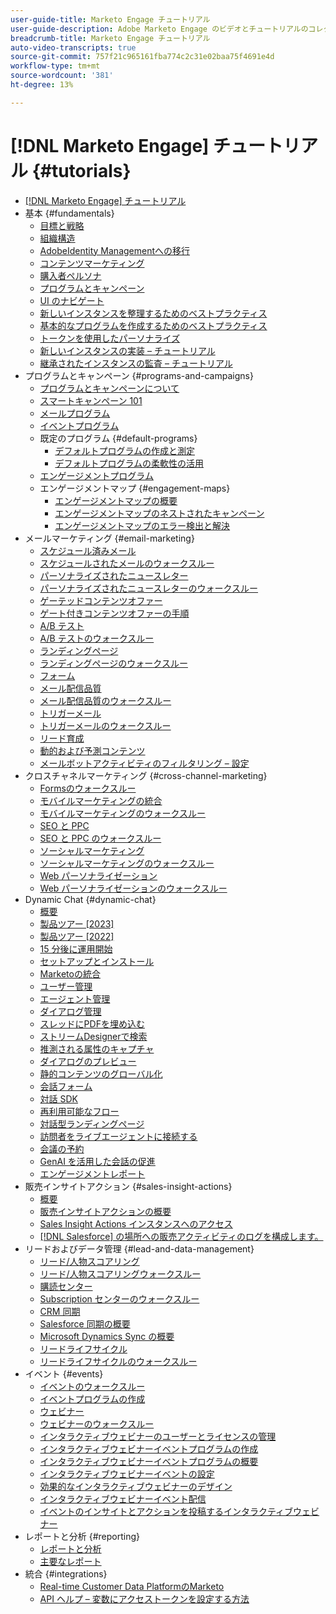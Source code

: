 ```yaml
---
user-guide-title: Marketo Engage チュートリアル
user-guide-description: Adobe Marketo Engage のビデオとチュートリアルのコレクションです。
breadcrumb-title: Marketo Engage チュートリアル
auto-video-transcripts: true
source-git-commit: 757f21c965161fba774c2c31e02baa75f4691e4d
workflow-type: tm+mt
source-wordcount: '381'
ht-degree: 13%

---
```



# [!DNL Marketo Engage] チュートリアル {#tutorials}

+ [[!DNL Marketo Engage] チュートリアル](/help/_marketo-main/overview.md)
+ 基本 {#fundamentals}
   + [目標と戦略](/help/fundamentals/goals-and-strategy-learn.md)
   + [組織構造](/help/fundamentals/organizational-structure-learn.md)
   + [AdobeIdentity Managementへの移行](/help/fundamentals/migrating-to-adobe-identity-management.md)
   + [コンテンツマーケティング](/help/fundamentals/content-marketing-learn.md)
   + [購入者ペルソナ](/help/fundamentals/buyer-personas-learn.md)
   + [プログラムとキャンペーン](/help/fundamentals/programs-and-campaigns.md)
   + [UI のナビゲート](/help/fundamentals/ui-navigation.md)
   + [新しいインスタンスを整理するためのベストプラクティス](/help/fundamentals/best-practices-to-organize-a-new-instance.md)
   + [基本的なプログラムを作成するためのベストプラクティス](/help/fundamentals/best-practices-for-creating-foundational-programs.md)
   + [トークンを使用したパーソナライズ](/help/personalization/personalize-with-tokens.md)
   + [ 新しいインスタンスの実装 – チュートリアル ](https://experienceleague.adobe.com/en/docs/experiences-by-you/implementing-new-instance/overview)
   + [ 継承されたインスタンスの監査 – チュートリアル ](https://experienceleague.adobe.com/docs/marketo-learn/auditing-an-inherited-instance/overview.html?lang=ja)
+ プログラムとキャンペーン {#programs-and-campaigns}
   + [プログラムとキャンペーンについて](/help/programs/understanding-programs-and-campaigns.md)
   + [スマートキャンペーン 101](/help/campaigns/smart-campaigns-101.md)
   + [メールプログラム](/help/programs/email-programs.md)
   + [イベントプログラム](/help/programs/event-programs.md)
   + 既定のプログラム {#default-programs}
      + [デフォルトプログラムの作成と測定](/help/programs/create-and-measure-default-programs.md)
      + [デフォルトプログラムの柔軟性の活用](/help/programs/leverage-the-flexibility-of-default-programs.md)
   + [エンゲージメントプログラム](/help/programs/engagement-programs.md)
   + エンゲージメントマップ {#engagement-maps}
      + [エンゲージメントマップの概要](/help/engagement-maps/engagement-map-overview.md)
      + [エンゲージメントマップのネストされたキャンペーン](/help/engagement-maps/engagement-map-nested-campaign.md)
      + [エンゲージメントマップのエラー検出と解決](/help/engagement-maps/engagement-map-error-detection-and-resolution.md)
+ メールマーケティング {#email-marketing}
   + [スケジュール済みメール](/help/email-marketing/scheduled-email-learn.md)
   + [スケジュールされたメールのウォークスルー](/help/email-marketing/scheduled-email-watch.md)
   + [パーソナライズされたニュースレター](/help/email-marketing/personalized-newsletter-learn.md)
   + [パーソナライズされたニュースレターのウォークスルー](/help/email-marketing/personalized-newsletter-watch.md)
   + [ゲーテッドコンテンツオファー](/help/email-marketing/gated-content-offer-learn.md)
   + [ゲート付きコンテンツオファーの手順](/help/email-marketing/gated-content-offer-watch.md)
   + [A/B テスト](/help/email-marketing/ab-testing-learn.md)
   + [A/B テストのウォークスルー](/help/email-marketing/ab-testing-watch.md)
   + [ランディングページ](/help/email-marketing/landing-pages-learn.md)
   + [ランディングページのウォークスルー](/help/email-marketing/landing-pages-watch.md)
   + [フォーム](/help/email-marketing/forms-learn.md)
   + [メール配信品質](/help/email-marketing/email-deliverability-learn.md)
   + [メール配信品質のウォークスルー](/help/email-marketing/email-deliverability-watch.md)
   + [トリガーメール](/help/email-marketing/triggered-email-learn.md)
   + [トリガーメールのウォークスルー](/help/email-marketing/triggered-email-watch.md)
   + [リード育成](/help/email-marketing/lead-nuturing-learn.md)
   + [動的および予測コンテンツ](/help/email-marketing/dynamic-and-predictive-content-learn.md)
   + [ メールボットアクティビティのフィルタリング – 設定 ](/help/filtering-email-bot-activities/setup.md)
+ クロスチャネルマーケティング {#cross-channel-marketing}
   + [Formsのウォークスルー](/help/email-marketing/forms-watch.md)
   + [モバイルマーケティングの統合](/help/cross-channel-marketing/mobile-marketing-learn.md)
   + [モバイルマーケティングのウォークスルー](/help/cross-channel-marketing/mobile-marketing-watch.md)
   + [SEO と PPC](/help/cross-channel-marketing/seo-and-ppc-learn.md)
   + [SEO と PPC のウォークスルー](/help/cross-channel-marketing/seo-and-ppc-watch.md)
   + [ソーシャルマーケティング](/help/cross-channel-marketing/social-marketing-learn.md)
   + [ソーシャルマーケティングのウォークスルー](/help/cross-channel-marketing/social-marketing-watch.md)
   + [Web パーソナライゼーション](/help/cross-channel-marketing/web-personalization-learn.md)
   + [Web パーソナライゼーションのウォークスルー](/help/cross-channel-marketing/web-personalization-watch.md)
+ Dynamic Chat {#dynamic-chat}
   + [概要](/help/dynamic-chat/dynamic-chat-overview.md)
   + [製品ツアー [2023]](/help/dynamic-chat/product-tour.md)
   + [製品ツアー [2022]](/help/dynamic-chat/product-tour-2022.md)
   + [15 分後に運用開始](/help/dynamic-chat/go-live-in-15-minutes.md)
   + [セットアップとインストール](/help/dynamic-chat/setup.md)
   + [Marketoの統合](/help/dynamic-chat/marketo-integration.md)
   + [ユーザー管理](/help/dynamic-chat/user-management.md)
   + [エージェント管理](/help/dynamic-chat/agent-management.md)
   + [ダイアログ管理](/help/dynamic-chat/dialogue-management.md)
   + [スレッドにPDFを埋め込む](/help/dynamic-chat/document-cloud-integration.md)
   + [ストリームDesignerで検索](/help/dynamic-chat/search-in-stream-designer.md)
   + [推測される属性のキャプチャ](/help/dynamic-chat/capture-inferred-attributes.md)
   + [ダイアログのプレビュー](/help/dynamic-chat/dialogue-preview.md)
   + [静的コンテンツのグローバル化](/help/dynamic-chat/globalization-of-static-content.md)
   + [会話フォーム](/help/dynamic-chat/conversational-forms.md)
   + [対話 SDK](/help/dynamic-chat/conversations-sdk.md)
   + [再利用可能なフロー](/help/dynamic-chat/reusable-flows.md)
   + [対話型ランディングページ](/help/dynamic-chat/conversational-landing-pages.md)
   + [訪問者をライブエージェントに接続する](/help/dynamic-chat/connect-visitors-to-live-agents.md)
   + [会議の予約](/help/dynamic-chat/meeting-booking.md)
   + [GenAI を活用した会話の促進](/help/dynamic-chat/gen-ai-features.md)
   + [エンゲージメントレポート](/help/dynamic-chat/engagement-report.md)
+ 販売インサイトアクション {#sales-insight-actions}
   + [概要](/help/sales-insight-actions/overview.md)
   + [販売インサイトアクションの概要](/help/sales-insight-actions/sales-insight-actions-overview.md)
   + [Sales Insight Actions インスタンスへのアクセス](/help/sales-insight-actions/accessing-your-sales-insight-actions-instance.md)
   + [ [!DNL Salesforce] の場所への販売アクティビティのログを構成します。](/help/sales-insight-actions/configure-sales-activity-logging-to-salesforce.md)
+ リードおよびデータ管理 {#lead-and-data-management}
   + [リード/人物スコアリング](/help/lead-and-data-management/lead-scoring-learn.md)
   + [リード/人物スコアリングウォークスルー](/help/lead-and-data-management/lead-scoring-watch.md)
   + [購読センター](/help/lead-and-data-management/subscription-center-learn.md)
   + [Subscription センターのウォークスルー](/help/lead-and-data-management/subscription-center-watch.md)
   + [CRM 同期](/help/lead-and-data-management/crm-sync-learn.md)
   + [Salesforce 同期の概要](/help/integrations/salesforce-sync-setup.md)
   + [Microsoft Dynamics Sync の概要](/help/integrations/microsoft-dynamics-sync-setup.md)
   + [リードライフサイクル](/help/lead-and-data-management/lead-lifecycle-learn.md)
   + [リードライフサイクルのウォークスルー](/help/lead-and-data-management/lead-lifecycle-watch.md)
+ イベント {#events}
   + [イベントのウォークスルー](/help/events/events-watch.md)
   + [イベントプログラムの作成](/help/events/events-learn.md)
   + [ウェビナー](/help/events/webinar-learn.md)
   + [ウェビナーのウォークスルー](/help/events/webinar-watch.md)
   + [インタラクティブウェビナーのユーザーとライセンスの管理](/help/events/interactive-webinars-user-and-license-management.md)
   + [インタラクティブウェビナーイベントプログラムの作成](/help/events/interactive-webinars-event-program-creation.md)
   + [インタラクティブウェビナーイベントプログラムの概要](/help/events/interactive-webinars-event-program-overview.md)
   + [インタラクティブウェビナーイベントの設定](/help/events/interactive-webinars-event-configuration.md)
   + [効果的なインタラクティブウェビナーのデザイン](/help/events/design-an-effective-interactive-webinar.md)
   + [インタラクティブウェビナーイベント配信](/help/events/interactive-webinars-event-delivery.md)
   + [イベントのインサイトとアクションを投稿するインタラクティブウェビナー](/help/events/interactive-webinars-post-event-insights-and-actions.md)
+ レポートと分析 {#reporting}
   + [レポートと分析](/help/reporting/reporting-and-analytics.md)
   + [主要なレポート](/help/reporting/key-reports.md)
+ 統合 {#integrations}
   + [Real-time Customer Data PlatformのMarketo](https://experienceleague.adobe.com/docs/platform-learn/tutorials/sources/ingest-data-from-marketo.html?lang=ja)
   + [API ヘルプ – 変数にアクセストークンを設定する方法](/help/integrations/api-set-access-token-variable.md)
